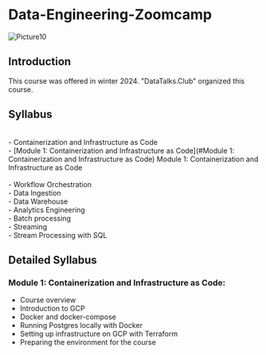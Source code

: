 # Data-Engineering-Zoomcamp


![Picture10](https://github.com/AFARNOOD/Data-Engineering-Zoomcamp/assets/145398892/d73329d9-af29-4abd-adb1-6f6fd544e45a)


## Introduction

This course was offered in winter 2024. "DataTalks.Club" organized this course.


## Syllabus
<br> - Containerization and Infrastructure as Code 
<br> - [Module 1: Containerization and Infrastructure as Code](#Module 1: Containerization and Infrastructure as Code)
          Module 1: Containerization and Infrastructure as Code<a name="Module 1: Containerization and Infrastructure as Code"></a>    
<br> - Workflow Orchestration
<br> - Data Ingestion
<br> - Data Warehouse
<br> - Analytics Engineering
<br> - Batch processing
<br> - Streaming
<br> - Stream Processing with SQL

## Detailed Syllabus
### Module 1: Containerization and Infrastructure as Code:
* Course overview
* Introduction to GCP
* Docker and docker-compose
* Running Postgres locally with Docker
* Setting up infrastructure on GCP with Terraform
* Preparing the environment for the course

